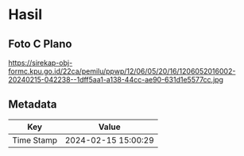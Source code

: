 # Hasil

## Foto C Plano

https://sirekap-obj-formc.kpu.go.id/22ca/pemilu/ppwp/12/06/05/20/16/1206052016002-20240215-042238--1dff5aa1-a138-44cc-ae90-631d1e5577cc.jpg


## Metadata

| Key        | Value               |
| ---------- | ------------------- |
| Time Stamp | 2024-02-15 15:00:29 |



